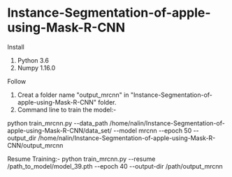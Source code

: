 # Instance-Segmentation-of-apple-using-Mask-R-CNN


Install
1) Python 3.6
2) Numpy 1.16.0

Follow 
1) Creat a folder name "output_mrcnn" in "Instance-Segmentation-of-apple-using-Mask-R-CNN"  folder.
2) Command line to train the model:-

python train_mrcnn.py --data_path /home/nalin/Instance-Segmentation-of-apple-using-Mask-R-CNN/data_set/ --model mrcnn --epoch 50 --output_dir /home/nalin/Instance-Segmentation-of-apple-using-Mask-R-CNN/output_mrcnn

Resume Training:-
python train_mrcnn.py --resume /path_to_model/model_39.pth --epoch 40 --output-dir /path/output_mrcnn
